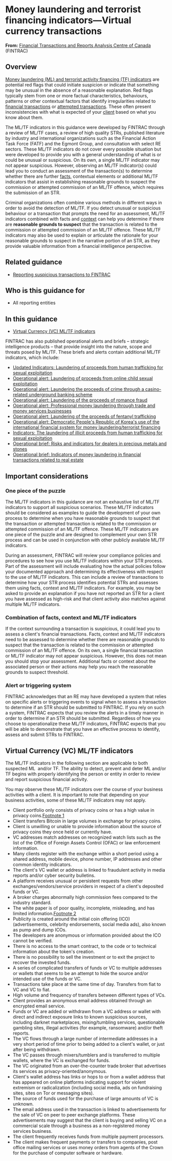 # Money laundering and terrorist financing indicators—Virtual currency transactions

**From:** [Financial Transactions and Reports Analysis Centre of Canada](/intro-eng) (FINTRAC)

## Overview

[Money laundering (ML) and terrorist activity financing (TF) indicators](/guidance-directives/glossary-glossaire/1-eng#mltfi) are potential red flags that could initiate suspicion or indicate that something may be unusual in the absence of a reasonable explanation. Red flags typically stem from one or more factual characteristics, behaviours, patterns or other contextual factors that identify irregularities related to [financial transactions](/guidance-directives/glossary-glossaire/1-eng#completed) or [attempted transactions](/guidance-directives/glossary-glossaire/1-eng#attempt). These often present inconsistencies with what is expected of your [client](/guidance-directives/glossary-glossaire/1-eng#client) based on what you know about them.

The ML/TF indicators in this guidance were developed by FINTRAC through a review of ML/TF cases, a review of high quality STRs, published literature by industry and international organizations such as the Financial Action Task Force (FATF) and the Egmont Group, and consultation with select RE sectors. These ML/TF indicators do not cover every possible situation but were developed to provide you with a general understanding of what is or could be unusual or suspicious. On its own, a single ML/TF indicator may not appear suspicious. However, observing an ML/TF indicator(s) could lead you to conduct an assessment of the transaction(s) to determine whether there are further [facts](/guidance-directives/glossary-glossaire/1-eng#facts), contextual elements or additional ML/TF indicators that assist in establishing reasonable grounds to suspect the commission or attempted commission of an ML/TF offence, which requires the submission of an STR.

Criminal organizations often combine various methods in different ways in order to avoid the detection of ML/TF. If you detect unusual or suspicious behaviour or a transaction that prompts the need for an assessment, ML/TF indicators combined with facts and [context](/guidance-directives/glossary-glossaire/1-eng#context) can help you determine if there are **reasonable grounds to suspect** that the transaction is related to the commission or attempted commission of an ML/TF offence. These ML/TF indicators may also be used to explain or articulate the rationale for your reasonable grounds to suspect in the narrative portion of an STR, as they provide valuable information from a financial intelligence perspective.

## Related guidance

- [Reporting suspicious transactions to FINTRAC](/guidance-directives/transaction-operation/str-dod/str-dod-eng)

## Who is this guidance for

- All reporting entities

## In this guidance

- [Virtual Currency (VC) ML/TF indicators](#s1)

FINTRAC has also published operational alerts and briefs – strategic intelligence products – that provide insight into the nature, scope and threats posed by ML/TF. These briefs and alerts contain additional ML/TF indicators, which include:

- [Updated Indicators: Laundering of proceeds from human trafficking for sexual exploitation](/intel/operation/oai-hts-2021-eng)
- [Operational alert: Laundering of proceeds from online child sexual exploitation](/intel/operation/exploitation-eng)
- [Operational alert: Laundering the proceeds of crime through a casino-related underground banking scheme](/intel/operation/casino-eng)
- [Operational alert: Laundering of the proceeds of romance fraud](/intel/operation/rf-eng)
- [Operational alert: Professional money laundering through trade and money services businesses](/intel/operation/oai-ml-eng)
- [Operational alert: Laundering of the proceeds of fentanyl trafficking](/intel/operation/oai-fentanyl-eng)
- [Operational alert: Democratic People's Republic of Korea's use of the international financial system for money laundering/terrorist financing](/intel/operation/oai-dprk-eng)
- [Indicators: The laundering of illicit proceeds from human trafficking for sexual exploitation](/intel/operation/oai-hts-eng)
- [Operational brief: Risks and indicators for dealers in precious metals and stones](/intel/operation/dpms-eng)
- [Operational brief: Indicators of money laundering in financial transactions related to real estate](/intel/operation/real-eng)

## Important considerations

### One piece of the puzzle

The ML/TF indicators in this guidance are not an exhaustive list of ML/TF indicators to support all suspicious scenarios. These ML/TF indicators should be considered as examples to guide the development of your own process to determine when you have reasonable grounds to suspect that the transaction or attempted transaction is related to the commission or attempted commission of an ML/TF offence. These ML/TF indicators are one piece of the puzzle and are designed to complement your own STR process and can be used in conjunction with other publicly available ML/TF indicators.

During an assessment, FINTRAC will review your compliance policies and procedures to see how you use ML/TF indicators within your STR process. Part of the assessment will include evaluating how the actual policies follow your documented approach and determining its effectiveness with respect to the use of ML/TF indicators. This can include a review of transactions to determine how your STR process identifies potential STRs and assesses them using facts, context and ML/TF indicators. For example, you may be asked to provide an explanation if you have not reported an STR for a client you have assessed as high-risk and that client activity also matches against multiple ML/TF indicators.

### Combination of facts, context and ML/TF indicators

If the context surrounding a transaction is suspicious, it could lead you to assess a client's financial transactions. Facts, context and ML/TF indicators need to be assessed to determine whether there are reasonable grounds to suspect that the transaction is related to the commission or attempted commission of an ML/TF offence. On its own, a single financial transaction or ML/TF indicator may not appear suspicious. However, this does not mean you should stop your assessment. Additional facts or context about the associated person or their actions may help you reach the reasonable grounds to suspect threshold.

### Alert or triggering system

FINTRAC acknowledges that an RE may have developed a system that relies on specific alerts or triggering events to signal when to assess a transaction to determine if an STR should be submitted to FINTRAC. If you rely on such a system, FINTRAC expects that you review the alerts in a timely manner in order to determine if an STR should be submitted. Regardless of how you choose to operationalize these ML/TF indicators, FINTRAC expects that you will be able to demonstrate that you have an effective process to identify, assess and submit STRs to FINTRAC.

## Virtual Currency (VC) ML/TF indicators

The ML/TF indicators in the following section are applicable to both suspected ML  and/or TF. The ability to detect, prevent and deter ML and/or TF begins with properly identifying the person or entity in order to review and report suspicious financial activity.

You may observe these ML/TF indicators over the course of your business activities with a client. It is important to note that depending on your business activities, some of these ML/TF indicators may not apply.

- Client portfolio only consists of privacy coins or has a high value in privacy coins.[Footnote 1](#fn1)
- Client transfers Bitcoin in large volumes in exchange for privacy coins.
- Client is unwilling or unable to provide information about the source of privacy coins they once held or currently have.
- VC addresses match addresses on recognized watch lists such as the list of the Office of Foreign Assets Control (OFAC) or law enforcement information.
- Many clients register with the exchange within a short period using a shared address, mobile device, phone number, IP addresses and other common identity indicators.
- The client's VC wallet or address is linked to fraudulent activity in media reports and/or cyber security bulletins.
- A platform receives unusual or persistent requests from other exchanges/vendors/service providers in respect of a client's deposited funds or VC.
- A broker charges abnormally high commission fees compared to the industry standard.
- The white paper is of poor quality, incomplete, misleading, and has limited information.[Footnote 2](#fn2)
- Publicity is created around the initial coin offering (ICO) (advertisements, celebrity endorsements, social media ads), also known as pump and dump ICOs.
- The developers are anonymous or information provided about the ICO cannot be verified.
- There is no access to the smart contract, to the code or to technical information about the token's creation.
- There is no possibility to sell the investment or to exit the project to recover the invested funds.
- A series of complicated transfers of funds or VC to multiple addresses or wallets that seems to be an attempt to hide the source and/or intended use of the funds or VC.
- Transactions take place at the same time of day. Transfers from fiat to VC and VC to fiat.
- High volume and frequency of transfers between different types of VCs.
- Client provides an anonymous email address obtained through an encrypted email service.
- Funds or VC are added or withdrawn from a VC address or wallet with direct and indirect exposure links to known suspicious sources, including darknet marketplaces, mixing/tumbling services, questionable gambling sites, illegal activities (for example, ransomware) and/or theft reports.
- The VC flows through a large number of intermediate addresses in a very short period of time prior to being added to a client's wallet, or just after being withdrawn.
- The VC passes through mixers/tumblers and is transferred to multiple wallets, where the VC is exchanged for funds.
- The VC originated from an over-the-counter trade broker that advertises its services as privacy-oriented/anonymous.
- Client's wallet address has links or hops to or from a wallet address that has appeared on online platforms indicating support for violent extremism or radicalization (including social media, ads on fundraising sites, sites on Tor or messaging sites).
- The source of funds used for the purchase of large amounts of VC is unknown.
- The email address used in the transaction is linked to advertisements for the sale of VC on peer to peer exchange platforms. These advertisements may suggest that the client is buying and selling VC on a commercial scale through a business as a non-registered money services business.
- The client frequently receives funds from multiple payment processors.
- The client makes frequent payments or transfers to companies, post office mailing services or uses money orders from agents of the Crown for the purchase of computer software or hardware.